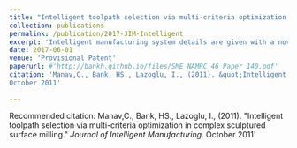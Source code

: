```yaml
---
title: "Intelligent toolpath selection via multi-criteria optimization in complex sculptured surface milling"
collection: publications
permalink: /publication/2017-JIM-Intelligent
excerpt: 'Intelligent manufacturing system details are given with a novel toolpath optimization algorithm.'
date: 2017-06-01
venue: 'Provisional Patent'
paperurl: #'http://bankh.github.io/files/SME_NAMRC_46_Paper_140.pdf'
citation: 'Manav,C., Bank, HS., Lazoglu, I., (2011). &quot;Intelligent toolpath selection via multi-criteria optimization in complex sculptured surface milling.&quot; <i>Journal of Intelligent Manufacturing</i>.
October 2011'

---
```


Recommended citation: Manav,C., Bank, HS., Lazoglu, I., (2011). &quot;Intelligent toolpath selection via multi-criteria optimization in complex sculptured surface milling.&quot; <i>Journal of Intelligent Manufacturing</i>.
October 2011'